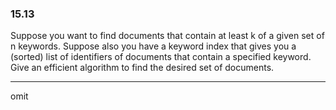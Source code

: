 ### 15.13

Suppose you want to find documents that contain at least k of a given set of n
keywords. Suppose also you have a keyword index that gives you a (sorted) list
of identifiers of documents that contain a specified keyword. Give an efficient
algorithm to find the desired set of documents.

---

omit